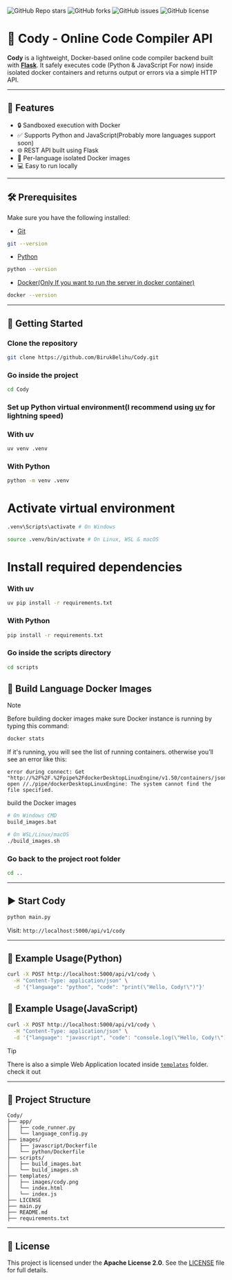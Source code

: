 ![GitHub Repo stars](https://img.shields.io/github/stars/BirukBelihu/Cody)
![GitHub forks](https://img.shields.io/github/forks/BirukBelihu/Cody)
![GitHub issues](https://img.shields.io/github/issues/BirukBelihu/Cody)
![GitHub license](https://img.shields.io/github/license/BirukBelihu/Cody)

# 🧠 Cody - Online Code Compiler API

**Cody** is a lightweight, Docker-based online code compiler backend built with [**Flask**](https://flask.palletsprojects.com/). It safely executes code (Python & JavaScript For now) inside isolated docker containers and returns output or errors via a simple HTTP API.

---

## 🚀 Features

- 🔒 Sandboxed execution with Docker
- ✅ Supports Python and JavaScript(Probably more languages support soon)
- 🌐 REST API built using Flask
- 🐳 Per-language isolated Docker images
- 💻 Easy to run locally

---

## 🛠️ Prerequisites

Make sure you have the following installed:

- [Git](https://git-scm.com/)

```bash
git --version
```

- [Python](https://www.python.org/)

```bash
python --version
```

- [Docker(Only If you want to run the server in docker container)](https://www.docker.com/)

```bash
docker --version
```

---

## 🔧 Getting Started

### Clone the repository

```bash
git clone https://github.com/BirukBelihu/Cody.git
```

### Go inside the project

```bash
cd Cody
```

### Set up Python virtual environment(I recommend using [uv](https://github.com/astral-sh/uv) for lightning speed)

### With uv

```bash
uv venv .venv
```

### With Python

```bash
python -m venv .venv
```

# Activate virtual environment

```bash
.venv\Scripts\activate # On Windows
```

```bash
source .venv/bin/activate # On Linux, WSL & macOS
```

# Install required dependencies

### With uv

```bash
uv pip install -r requirements.txt
```

### With Python

```bash
pip install -r requirements.txt
```

### Go inside the scripts directory

```bash
cd scripts
```

## 🐳 Build Language Docker Images

> [!NOTE]
> Before building docker images make sure Docker instance is running by typing this command:
>
> ```bash
> docker stats
> ```
>
> If it's running, you will see the list of running containers. otherwise you’ll see an error like this:
>
> ```
> error during connect: Get "http://%2F%2F.%2Fpipe%2FdockerDesktopLinuxEngine/v1.50/containers/json": open //./pipe/dockerDesktopLinuxEngine: The system cannot find the file specified.
> ```

build the Docker images

```bash
# On Windows CMD
build_images.bat
```

```bash
# On WSL/Linux/macOS
./build_images.sh
```

### Go back to the project root folder

```bash
cd ..
```

---

## ▶️ Start Cody

```bash
python main.py
```

Visit: `http://localhost:5000/api/v1/cody`

---

## 🧪 Example Usage(Python)

```bash
curl -X POST http://localhost:5000/api/v1/cody \
  -H "Content-Type: application/json" \
  -d '{"language": "python", "code": "print(\"Hello, Cody!\")"}'
```

## 🧪 Example Usage(JavaScript)

```bash
curl -X POST http://localhost:5000/api/v1/cody \
  -H "Content-Type: application/json" \
  -d '{"language": "javascript", "code": "console.log(\"Hello, Cody!\")"}'
```

> [!TIP]
There is also a simple Web Application located inside [`templates`](https://github.com/birukbelihu/Cody/tree/main/templates) folder. check it out

---

## 📂 Project Structure

```plaintext
Cody/
├── app/
│   ├── code_runner.py
│   └── language_config.py
├── images/
│   ├── javascript/Dockerfile
│   └── python/Dockerfile
├── scripts/
│   ├── build_images.bat
│   └── build_images.sh
├── templates/
│   ├── images/cody.png
│   └── index.html
│   └── index.js
├── LICENSE
├── main.py
├── README.md
├── requirements.txt
```

---

## 📄 License

This project is licensed under the **Apache License 2.0**. See the [LICENSE](LICENSE) file for full details.
